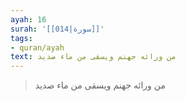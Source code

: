 ```yaml
---
ayah: 16
surah: '[[014|سورة]]'
tags:
- quran/ayah
text: من ورائه جهنم ويسقى من ماء صديد
---
```

> من ورائه جهنم ويسقى من ماء صديد
